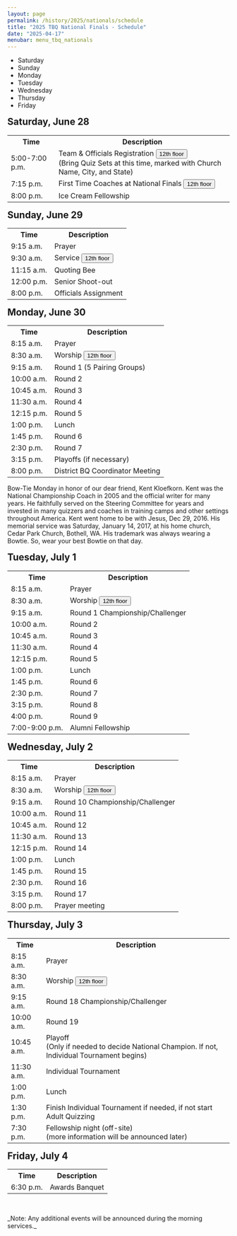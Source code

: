 ```yaml
---
layout: page
permalink: /history/2025/nationals/schedule
title: "2025 TBQ National Finals - Schedule"
date: "2025-04-17"
menubar: menu_tbq_nationals
---
```


<style>
	h2 {
		margin-top: 1rem !important
	}
</style>

<div class="tabs is-small">
  <ul>
    <li class="is-active"><a>Saturday</a></li>
    <li><a>Sunday</a></li>
    <li><a>Monday</a></li>
    <li><a>Tuesday</a></li>
    <li><a>Wednesday</a></li>
    <li><a>Thursday</a></li>
    <li><a>Friday</a></li>
  </ul>
</div>

<div id="tab-content">
  <div id="saturday" class="tab-content is-active">
    <h2>Saturday, June 28</h2>
    <table>
      <tr><th>Time</th><th>Description</th></tr>
      <tr><td>5:00-7:00 p.m.</td><td>Team & Officials Registration <button class="button is-primary is-small is-static">12th floor</button><br />
      (Bring Quiz Sets at this time, marked with Church Name, City, and State)</td></tr>
      <tr><td>7:15 p.m.</td><td>First Time Coaches at National Finals  <button class="button is-primary is-small is-static">12th floor</button></td></tr>
      <tr><td>8:00 p.m.</td><td>Ice Cream Fellowship</td></tr>
    </table>
  </div>

  <div id="sunday" class="tab-content">
    <h2>Sunday, June 29</h2>
    <table>
      <tr><th>Time</th><th>Description</th></tr>
      <tr><td>9:15 a.m.</td><td>Prayer</td></tr>
      <tr><td>9:30 a.m.</td><td>Service <button class="button is-primary is-small is-static">12th floor</button></td></tr>
      <tr><td>11:15 a.m.</td><td>Quoting Bee</td></tr>
      <tr><td>12:00 p.m.</td><td>Senior Shoot-out</td></tr>
      <tr><td>8:00 p.m.</td><td>Officials Assignment</td></tr>
    </table>
  </div>

  <div id="monday" class="tab-content">
    <h2>Monday, June 30</h2>
    <table>
      <tr><th>Time</th><th>Description</th></tr>
      <tr><td>8:15 a.m.</td><td>Prayer</td></tr>
      <tr><td>8:30 a.m.</td><td>Worship <button class="button is-primary is-small is-static">12th floor</button></td></tr>
      <tr><td>9:15 a.m.</td><td>Round 1 (5 Pairing Groups)</td></tr>
      <tr><td>10:00 a.m.</td><td>Round 2</td></tr>
      <tr><td>10:45 a.m.</td><td>Round 3</td></tr>
      <tr><td>11:30 a.m.</td><td>Round 4</td></tr>
      <tr><td>12:15 p.m.</td><td>Round 5</td></tr>
      <tr><td>1:00 p.m.</td><td>Lunch</td></tr>
      <tr><td>1:45 p.m.</td><td>Round 6</td></tr>
      <tr><td>2:30 p.m.</td><td>Round 7</td></tr>
      <tr><td>3:15 p.m.</td><td>Playoffs (if necessary)</td></tr>
      <tr><td>8:00 p.m.</td><td>District BQ Coordinator Meeting</td></tr>
    </table>
    <div class="box"> Bow-Tie Monday in honor of our dear friend, Kent Kloefkorn. Kent was the National Championship
Coach in 2005 and the official writer for many years. He faithfully served on the Steering Committee for years and
invested in many quizzers and coaches in training camps and other settings throughout America. Kent went home to be
with Jesus, Dec 29, 2016. His memorial service was Saturday, January 14, 2017, at his home church, Cedar Park Church,
Bothell, WA. His trademark was always wearing a Bowtie. So, wear your best Bowtie on that day.</div>
  </div>

  <div id="tuesday" class="tab-content">
    <h2>Tuesday, July 1</h2>
    <table>
      <tr><th>Time</th><th>Description</th></tr>
      <tr><td>8:15 a.m.</td><td>Prayer</td></tr>
      <tr><td>8:30 a.m.</td><td>Worship <button class="button is-primary is-small is-static">12th floor</button></td></tr>
      <tr><td>9:15 a.m.</td><td>Round 1 Championship/Challenger</td></tr>
      <tr><td>10:00 a.m.</td><td>Round 2</td></tr>
      <tr><td>10:45 a.m.</td><td>Round 3</td></tr>
      <tr><td>11:30 a.m.</td><td>Round 4</td></tr>
      <tr><td>12:15 p.m.</td><td>Round 5</td></tr>
      <tr><td>1:00 p.m.</td><td>Lunch</td></tr>
      <tr><td>1:45 p.m.</td><td>Round 6</td></tr>
      <tr><td>2:30 p.m.</td><td>Round 7</td></tr>
      <tr><td>3:15 p.m.</td><td>Round 8</td></tr>
      <tr><td>4:00 p.m.</td><td>Round 9</td></tr>
      <tr><td>7:00-9:00 p.m.</td><td>Alumni Fellowship</td></tr>
    </table>
  </div>

  <div id="wednesday" class="tab-content">
    <h2>Wednesday, July 2</h2>
    <table>
      <tr><th>Time</th><th>Description</th></tr>
      <tr><td>8:15 a.m.</td><td>Prayer</td></tr>
      <tr><td>8:30 a.m.</td><td>Worship <button class="button is-primary is-small is-static">12th floor</button></td></tr>
      <tr><td>9:15 a.m.</td><td>Round 10 Championship/Challenger</td></tr>
      <tr><td>10:00 a.m.</td><td>Round 11</td></tr>
      <tr><td>10:45 a.m.</td><td>Round 12</td></tr>
      <tr><td>11:30 a.m.</td><td>Round 13</td></tr>
      <tr><td>12:15 p.m.</td><td>Round 14</td></tr>
      <tr><td>1:00 p.m.</td><td>Lunch</td></tr>
      <tr><td>1:45 p.m.</td><td>Round 15</td></tr>
      <tr><td>2:30 p.m.</td><td>Round 16</td></tr>
      <tr><td>3:15 p.m.</td><td>Round 17</td></tr>
      <tr><td>8:00 p.m.</td><td>Prayer meeting</td></tr>
    </table>
  </div>

  <div id="thursday" class="tab-content">
    <h2>Thursday, July 3</h2>
    <table>
      <tr><th>Time</th><th>Description</th></tr>
      <tr><td>8:15 a.m.</td><td>Prayer</td></tr>
      <tr><td>8:30 a.m.</td><td>Worship <button class="button is-primary is-small is-static">12th floor</button></td></tr>
      <tr><td>9:15 a.m.</td><td>Round 18 Championship/Challenger</td></tr>
      <tr><td>10:00 a.m.</td><td>Round 19</td></tr>
      <tr><td>10:45 a.m.</td><td>Playoff<br />(Only if needed to decide National Champion. If not, Individual Tournament begins)</td></tr>
      <tr><td>11:30 a.m.</td><td>Individual Tournament</td></tr>
      <tr><td>1:00 p.m.</td><td>Lunch</td></tr>
      <tr><td>1:30 p.m.</td><td>Finish Individual Tournament if needed, if not start Adult Quizzing</td></tr>
      <tr><td>7:30 p.m.</td><td>Fellowship night (off-site)<br />(more information will be announced later)</td></tr>
    </table>
  </div>

  <div id="friday" class="tab-content">
    <h2>Friday, July 4</h2>
    <table>
      <tr><th>Time</th><th>Description</th></tr>
      <tr><td>6:30 p.m.</td><td>Awards Banquet</td></tr>
    </table>
  </div>
</div>

<script>
  document.addEventListener('DOMContentLoaded', () => {
    const tabs = document.querySelectorAll('.tabs li');
    const tabContentBoxes = document.querySelectorAll('#tab-content .tab-content');
    const today = new Date();
    let activeTabSet = false;

    // Function to format date as 'Month Day'
    const formatDate = (date) => {
      const options = { month: 'long', day: 'numeric' };
      return date.toLocaleDateString('en-US', options);
    };

    // Check each tab's date
    tabContentBoxes.forEach((box, index) => {
      const h2 = box.querySelector('h2');
      if (h2) {
        const tabDate = new Date(h2.textContent.split(', ')[1]);
        if (formatDate(tabDate) === formatDate(today)) {
          tabs.forEach(item => item.classList.remove('is-active'));
          tabs[index].classList.add('is-active');
          tabContentBoxes.forEach(box => box.style.display = 'none');
          tabContentBoxes[index].style.display = 'block';
          activeTabSet = true;
        }
      }
    });

    // If no tab matches today's date, default to the first tab
    if (!activeTabSet) {
      tabContentBoxes.forEach((box, index) => {
        if (index !== 0) {
          box.style.display = 'none';
        }
      });
    }

    tabs.forEach((tab, index) => {
      tab.addEventListener('click', () => {
        tabs.forEach(item => item.classList.remove('is-active'));
        tab.classList.add('is-active');

        tabContentBoxes.forEach(box => box.style.display = 'none');
        tabContentBoxes[index].style.display = 'block';
      });
    });
  });
</script>
<p>&nbsp;</p>
_Note: Any additional events will be announced during the morning services._

<!-- ---

# Past Days -->
